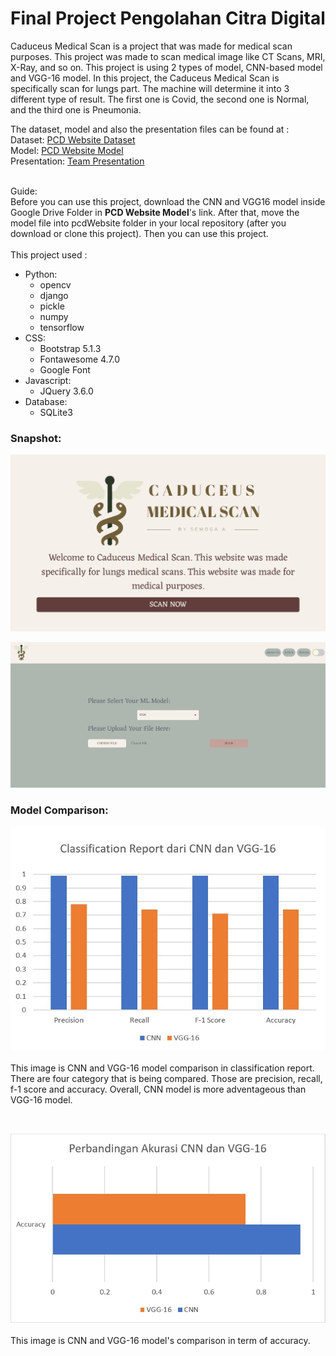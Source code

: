 <h1>Final Project Pengolahan Citra Digital</h1>
  
<p>
  Caduceus Medical Scan is a project that was made for medical scan purposes. This project was made to scan medical image like CT Scans, MRI, X-Ray, and so on. This project is using 2 types of model, CNN-based model and VGG-16 model. In this project, the Caduceus Medical Scan is specifically scan for lungs part. The machine will determine it into 3 different type of result. The first one is Covid, the second one is Normal, and the third one is Pneumonia. 

  The dataset, model and also the presentation files can be found at :
  <br>
  Dataset: <a href="https://drive.google.com/drive/folders/17h53ogv8hsLgYUe_NExgwIU6jUEq2eEg?usp=sharing">PCD Website Dataset</a>
  <br>
  Model: <a href="https://drive.google.com/drive/folders/1SPhkDcL9GvEae5z34266yb4jppGMJeQo?usp=sharing">PCD Website Model</a>
  <br>
  Presentation: <a href="https://docs.google.com/presentation/d/1p1ob4YlDwP9yhwEX9VPEIV4IM7kfrBCS/edit?usp=sharing&ouid=117273436821419590701&rtpof=true&sd=true">Team Presentation</a>
  
  <br>
  Guide:
  <br>
  Before you can use this project, download the CNN and VGG16 model inside Google Drive Folder in <b>PCD Website Model</b>'s link. After that, move the model file into pcdWebsite folder in your local repository (after you download or clone this project). Then you can use this project.

  <br>
  <br>
This project used : 
  <ul>
    <li>
      Python:
      <ul>
        <li>opencv</li>
        <li>django</li>
        <li>pickle</li>
        <li>numpy</li>
        <li>tensorflow</li>
      </ul>
    </li>
    <li>
    CSS:
    <ul>
        <li>Bootstrap 5.1.3</li>
        <li>Fontawesome 4.7.0</li>
        <li>Google Font</li>
    </ul>
    </li>
    <li>
    Javascript:
    <ul>
        <li>JQuery 3.6.0</li>
    </ul>
    </li>
    <li>
    Database:
    <ul>
        <li>SQLite3</li>
    </ul>
    </li>
  </ul>
  
  
</p>

<h3>Snapshot:</h3>

<p><img src="snapshot_1.png"></p>
<p><img src="snapshot_2.jpeg"></p>

<h3>Model Comparison:</h3>

<p>
  <div style="text-align:center"><img src="snapshot_3.jpeg"></div>
  <br>
  This image is CNN and VGG-16 model comparison in classification report. There are four category that is being compared. Those are precision, recall, f-1 score and accuracy. Overall, CNN model is more adventageous than VGG-16 model.
</p>
<br>
<p>
  <div style="text-align:center"><img src="snapshot_4.jpeg"></div>
  <br>
  This image is CNN and VGG-16 model's comparison in term of accuracy.
</p>
